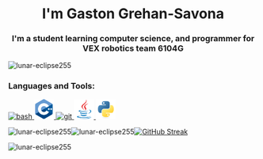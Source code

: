 <h1 align="center">I'm Gaston Grehan-Savona</h1>
<h3 align="center">I'm a student learning computer science, and programmer for VEX robotics team 6104G</h3>

<p align="left"> <img src="https://komarev.com/ghpvc/?username=lunar-eclipse255&label=Profile%20views&color=0e75b6&style=flat" alt="lunar-eclipse255" /> </p>


<p align="left"></p>

<h3 align="left">Languages and Tools:</h3>
<p align="left"> <a href="https://www.gnu.org/software/bash/" target="_blank" rel="noreferrer"> <img src="https://www.vectorlogo.zone/logos/gnu_bash/gnu_bash-icon.svg" alt="bash" width="40" height="40"/> </a> <a href="https://www.w3schools.com/cpp/" target="_blank" rel="noreferrer"> <img src="https://raw.githubusercontent.com/devicons/devicon/master/icons/cplusplus/cplusplus-original.svg" alt="cplusplus" width="40" height="40"/> </a> <a href="https://git-scm.com/" target="_blank" rel="noreferrer"> <img src="https://www.vectorlogo.zone/logos/git-scm/git-scm-icon.svg" alt="git" width="40" height="40"/> </a> <a href="https://www.java.com" target="_blank" rel="noreferrer"> <img src="https://raw.githubusercontent.com/devicons/devicon/master/icons/java/java-original.svg" alt="java" width="40" height="40"/> </a> <a href="https://www.python.org" target="_blank" rel="noreferrer"> <img src="https://raw.githubusercontent.com/devicons/devicon/master/icons/python/python-original.svg" alt="python" width="40" height="40"/> </a> </p>

<p><img align="left" src="https://github-readme-stats-five-virid-85.vercel.app/api/top-langs/?username=Lunar-Eclipse255&layout=donut&theme=dracula&bg_color=24273a&text_color=cad3f5&icon_color=c6a0f6&title_color=8bd5ca" alt="lunar-eclipse255" /></p>

<p><img align="left" src="https://github-readme-stats.vercel.app/api/wakatime?username=Lunar255&layout=compact&theme=dracula&bg_color=24273a&text_color=cad3f5&icon_color=c6a0f6&title_color=8bd5ca" alt="lunar-eclipse255"></p>

<a href="https://git.io/streak-stats"><img src="https://streak-stats.demolab.com?user=Lunar-Eclipse255&theme=catppuccin-macchiato&hide_border=true" alt="GitHub Streak" /></a>

<p>&nbsp;<img align="left" src="https://github-readme-stats-five-virid-85.vercel.app/api?username=lunar-eclipse255&show_icons=true&theme=dracula&locale=en&bg_color=24273a&text_color=cad3f5&icon_color=c6a0f6&title_color=8bd5ca" alt="lunar-eclipse255"></p>
